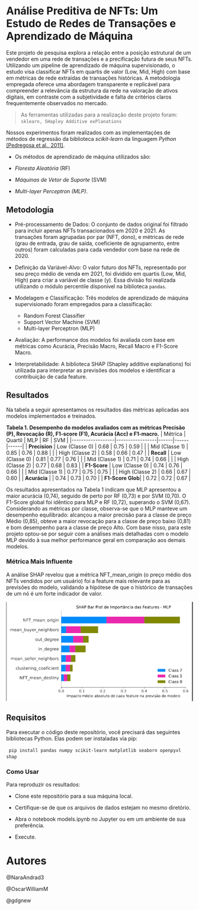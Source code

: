 # Análise Preditiva de NFTs: Um Estudo de Redes de Transações e Aprendizado de Máquina

Este projeto de pesquisa explora a relação entre a posição estrutural de um vendedor em uma rede de transações e a precificação futura de seus NFTs. Utilizando um pipeline de aprendizado de máquina supervisionado, o estudo visa classificar NFTs em quartis de valor (Low, Mid, High) com base em métricas de rede extraídas de transações históricas. A metodologia empregada oferece uma abordagem transparente e replicável para compreender a relevância da estrutura da rede na valoração de ativos digitais, em contraste com a subjetividade e falta de critérios claros frequentemente observados no mercado.

> As ferramentas utilizadas para a realização deste projeto foram:
> `sklearn, SHapley Additive exPlanations`

Nossos experimentos foram realizados com as implementações de métodos de regressão da biblioteca _scikit-learn_ da linguagem _Python_ [[Pedregosa et al., 2011]](https://scikit-learn.org/stable/whats_new/v0.24.html). 
- Os métodos de aprendizado de máquina utilizados são:

- _Floresta Aleatória_ (RF)
- _Máquinas de Vetor de Suporte_ (SVM)
- _Multi-layer Perceptron (MLP)_.


## Metodologia

- Pré-processamento de Dados: 
  O conjunto de dados original foi filtrado para incluir apenas NFTs transacionados em 2020 e 2021. As transações foram agrupadas por par (NFT, dono), e métricas de rede (grau de entrada, grau de saída, coeficiente de agrupamento, entre outros) foram calculadas para cada vendedor com base na rede de 2020.

- Definição da Variável-Alvo: 
  O valor futuro dos NFTs, representado por seu preço médio de venda em 2021, foi dividido em quartis (Low, Mid, High) para criar a variável de classe (y). Essa divisão foi realizada utilizando o módulo percentile disponivel na biblioteca `pandas`.

- Modelagem e Classificação: 
  Três modelos de aprendizado de máquina supervisionado foram empregados para a classificação:

    - Random Forest Classifier
    - Support Vector Machine (SVM)
    - Multi-layer Perceptron (MLP)

- Avaliação: 
  A performance dos modelos foi avaliada com base em métricas como Acurácia, Precisão Macro, Recall Macro e F1-Score Macro.

- Interpretabilidade: 
  A biblioteca SHAP (Shapley additive explanations) foi utilizada para interpretar as previsões dos modelos e identificar a contribuição de cada feature.


## Resultados
Na tabela a seguir apresentamos os resultados das métricas aplicadas aos modelos implementados e treinados.

**Tabela 1. Desempenho do modelos avaliados com as métricas Precisão (P), Revocação (R), F1-score (F1), Acurácia (Acc) e F1-macro.**
| Métrica          | Quartil         | MLP  | RF   | SVM  |
|------------------|-----------------|------|------|------|
| **Precision**    | Low (Classe 0)  | 0.68 | 0.75 | 0.59 |
|                  | Mid (Classe 1)  | 0.85 | 0.76 | 0.88 |
|                  | High (Classe 2) | 0.58 | 0.66 | 0.47 |
| **Recall**       | Low (Classe 0)  | 0.81 | 0.77 | 0.76 |
|                  | Mid (Classe 1)  | 0.71 | 0.74 | 0.66 |
|                  | High (Classe 2) | 0.77 | 0.68 | 0.83 |
| **F1-Score**     | Low (Classe 0)  | 0.74 | 0.76 | 0.66 |
|                  | Mid (Classe 1)  | 0.77 | 0.75 | 0.75 |
|                  | High (Classe 2) | 0.66 | 0.67 | 0.60 |
| **Acurácia**     |                 | 0.74 | 0.73 | 0.70 |
| **F1-Score Glob**|                 | 0.72 | 0.72 | 0.67 |


Os resultados apresentados na Tabela 1 indicam que MLP apresentou a maior acurácia (0,74), seguido de perto por RF (0,73) e por SVM (0,70). O F1-Score global foi idêntico para MLP e RF (0,72), superando o SVM (0,67). Considerando as métricas por classe, observa-se que o MLP manteve um desempenho equilibrado: alcançou a maior precisão para a classe de preço Médio (0,85), obteve a maior revocação para a classe de preço baixo (0,81) e bom desempenho para a classe de preço Alto. Com base nisso, para este projeto optou-se por seguir com a análises mais detalhadas com o modelo MLP devido à sua melhor performance geral em comparação aos demais modelos.

### Métrica Mais Influente
  
A análise SHAP revelou que a métrica NFT_mean_origin (o preço médio dos NFTs vendidos por um usuário) foi a feature mais relevante para as previsões do modelo, validando a hipótese de que o histórico de transações de um nó é um forte indicador de valor.

![alt text](image.png)


## Requisitos

Para executar o código deste repositório, você precisará das seguintes bibliotecas 
Python. Elas podem ser instaladas via pip:

  ` pip install pandas numpy scikit-learn matplotlib seaborn openpyxl shap`

### Como Usar

Para reproduzir os resultados:

- Clone este repositório para a sua máquina local.

- Certifique-se de que os arquivos de dados estejam no mesmo diretório.

- Abra o notebook models.ipynb no Jupyter ou em um ambiente de sua preferência.

- Execute.

# Autores
 @NaraAndrad3

 @OscarWilliamM

 @gdgnew